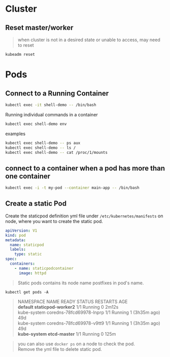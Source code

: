 # Cluster
## Reset master/worker
> when cluster is not in a desired state or unable to access, may need to reset  

`kubeadm reset`
# Pods
## Connect to a Running Container
```sh
kubectl exec -it shell-demo -- /bin/bash 
```
Running individual commands in a container
```sh
kubectl exec shell-demo env
```
examples
```sh
kubectl exec shell-demo -- ps aux
kubectl exec shell-demo -- ls /
kubectl exec shell-demo -- cat /proc/1/mounts
```
## connect to a container when a pod has more than one container
```sh
kubectl exec -i -t my-pod --container main-app -- /bin/bash
```
## Create a static Pod
Create the staticpod definition yml file under `/etc/kubernetes/manifests` on node, where you want to create the static pod. 
```yml
apiVersion: V1
kind: pod
metadata:
  name: staticpod
  labels:
    type: static
spec:
  containers:
    - name: staticpodcontainer
      image: httpd
```
> Static pods contains its node name postfixes in pod's name.

`kubectl get pods -A`  
>NAMESPACE     NAME                             READY   STATUS    RESTARTS        AGE  
>**default       staticpod-worker2**                1/1     Running   0               2m12s  
>kube-system   coredns-78fcd69978-lnprp         1/1     Running   1 (3h35m ago)   49d  
>kube-system   coredns-78fcd69978-v9tt9         1/1     Running   1 (3h35m ago)   49d  
>**kube-system   etcd-master**                      1/1     Running   0               125m  

>you can also use `docker ps` on a node to check the pod.  
>Remove the yml file to delete static pod.
